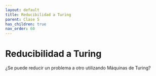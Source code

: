 ```yaml
---
layout: default
title: Reducibilidad a Turing
parent: Clase 5
has_children: true
nav_order: 60
---
```

# Reducibilidad a Turing

¿Se puede reducir un problema a otro utilizando Máquinas de Turing?

